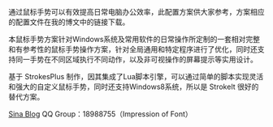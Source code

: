 
通过鼠标手势可以有效提高日常电脑办公效率，此配置方案供大家参考，方案相应的配置文件在我的博文中的链接下载。

本鼠标手势方案针对Windows系统及常用软件的日常操作所定制的一套相对完整和有参考性的鼠标手势操作方案，针对全局通用和特定程序进行了优化，同时还支持同一手势在不同区域执行不同动作，以及非可视操作的屏幕提示等实用设计。

基于 StrokesPlus 制作，因其集成了Lua脚本引擎，可以通过简单的脚本实现灵活和强大的自定义鼠标手势，同时还支持Windows8系统，所以是 StrokeIt 很好的替代方案。

[Sina Blog](http://blog.sina.com.cn/zhoumengzhao)
QQ Group：18988755（Impression of Font）

